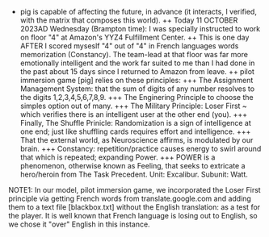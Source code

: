 - pig is capable of affecting the future, in advance (it interacts, I verified, with the matrix that composes this world). 
++ Today 11 OCTOBER 2023AD Wednesday (Brampton time): I was specially instructed to work on floor "4" at Amazon's YYZ4 Fulfillment Center. 
++ This is one day AFTER I scored myseslf "4" out of "4" in French languages words memorization (Constancy). The team-lead 
at that floor was far more emotionally intelligent and the work far suited to me than I had done in the past about 15 days since I returned to Amazon from leave.
++ pilot immersion game [pig] relies on these principles:
+++ The Assignment Management System: that the sum of digits of any number resolves to the digits 1,2,3,4,5,6,7,8,9.
+++ The Enginering Principle to choose the simples option out of many.
+++ The Military Principle: Loser First ~ which verifies there is an intelligent user at the other end (you).
+++ Finally, The Shuffle Prinicle: Randomization is a sign of intelligence at one end; just like shuffling cards requires 
effort and intelligence.
+++ That the external world, as Neuroscience affirms, is modulated by our brain. 
+++ Constancy: repetition/practice causes energy to swirl around that which is repeated; expanding Power.
+++ POWER is a phenomenon, otherwise known as Feeling, that seeks to extricate a hero/heroin from The Task Precedent. 
Unit: Excalibur. Subunit: Watt.

NOTE1: In our model, pilot immersion game, we incorporated the Loser First principle via getting French words from translate.google.com and adding them to a text file [blackbox.txt] without the English translation: as a test for the 
player. It is well known that French language is losing out to English, so we chose it "over" English in this 
instance.